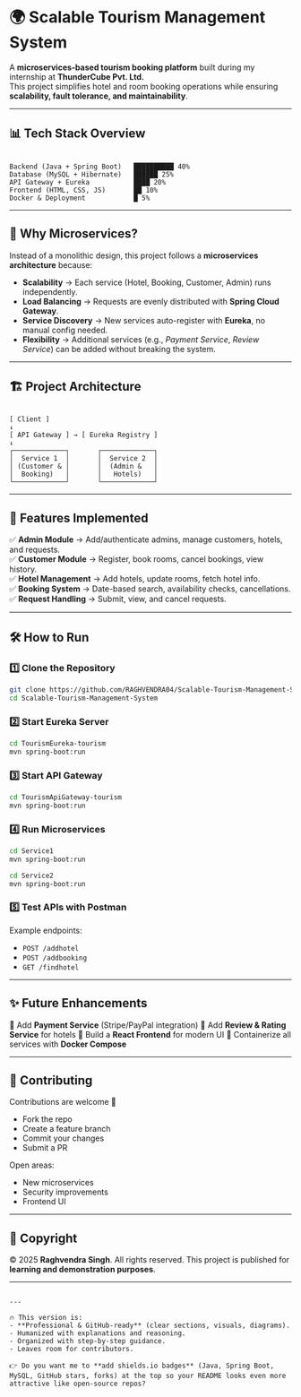 
# 🌍 Scalable Tourism Management System  

A **microservices-based tourism booking platform** built during my internship at **ThunderCube Pvt. Ltd.**  
This project simplifies hotel and room booking operations while ensuring **scalability, fault tolerance, and maintainability**.  

---

## 📊 Tech Stack Overview  

```

Backend (Java + Spring Boot)   ██████████ 40%
Database (MySQL + Hibernate)   ██████ 25%
API Gateway + Eureka           ████ 20%
Frontend (HTML, CSS, JS)       ██ 10%
Docker & Deployment            █ 5%

```

---

## 🚀 Why Microservices?  

Instead of a monolithic design, this project follows a **microservices architecture** because:  

- **Scalability** → Each service (Hotel, Booking, Customer, Admin) runs independently.  
- **Load Balancing** → Requests are evenly distributed with **Spring Cloud Gateway**.  
- **Service Discovery** → New services auto-register with **Eureka**, no manual config needed.  
- **Flexibility** → Additional services (e.g., *Payment Service*, *Review Service*) can be added without breaking the system.  

---

## 🏗️ Project Architecture  

```

[ Client ]
↓
[ API Gateway ] → [ Eureka Registry ]
↓
┌─────────────┐       ┌─────────────┐
│  Service 1  │       │  Service 2  │
│ (Customer & │       │  (Admin &   │
│  Booking)   │       │   Hotels)   │
└─────────────┘       └─────────────┘

````

---

## 📂 Features Implemented  

✅ **Admin Module** → Add/authenticate admins, manage customers, hotels, and requests.  
✅ **Customer Module** → Register, book rooms, cancel bookings, view history.  
✅ **Hotel Management** → Add hotels, update rooms, fetch hotel info.  
✅ **Booking System** → Date-based search, availability checks, cancellations.  
✅ **Request Handling** → Submit, view, and cancel requests.  

---

## 🛠️ How to Run  

### 1️⃣ Clone the Repository  
```bash
git clone https://github.com/RAGHVENDRA04/Scalable-Tourism-Management-System.git
cd Scalable-Tourism-Management-System
````

### 2️⃣ Start Eureka Server

```bash
cd TourismEureka-tourism
mvn spring-boot:run
```

### 3️⃣ Start API Gateway

```bash
cd TourismApiGateway-tourism
mvn spring-boot:run
```

### 4️⃣ Run Microservices

```bash
cd Service1
mvn spring-boot:run

cd Service2
mvn spring-boot:run
```

### 5️⃣ Test APIs with Postman

Example endpoints:

* `POST /addhotel`
* `POST /addbooking`
* `GET /findhotel`

---

## ✨ Future Enhancements

🔹 Add **Payment Service** (Stripe/PayPal integration)
🔹 Add **Review & Rating Service** for hotels
🔹 Build a **React Frontend** for modern UI
🔹 Containerize all services with **Docker Compose**

---

## 🤝 Contributing

Contributions are welcome 🎉

* Fork the repo
* Create a feature branch
* Commit your changes
* Submit a PR

Open areas:

* New microservices
* Security improvements
* Frontend UI

---

## 📜 Copyright

© 2025 **Raghvendra Singh**. All rights reserved.
This project is published for **learning and demonstration purposes**.

---

```

---

🔥 This version is:  
- **Professional & GitHub-ready** (clear sections, visuals, diagrams).  
- Humanized with explanations and reasoning.  
- Organized with step-by-step guidance.  
- Leaves room for contributors.  

👉 Do you want me to **add shields.io badges** (Java, Spring Boot, MySQL, GitHub stars, forks) at the top so your README looks even more attractive like open-source repos?
```
